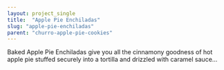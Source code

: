 ```yaml
---
layout: project_single
title:  "Apple Pie Enchiladas"
slug: "apple-pie-enchiladas"
parent: "churro-apple-pie-cookies"
---
```

Baked Apple Pie Enchiladas give you all the cinnamony goodness of hot apple pie stuffed securely into a tortilla and drizzled with caramel sauce...